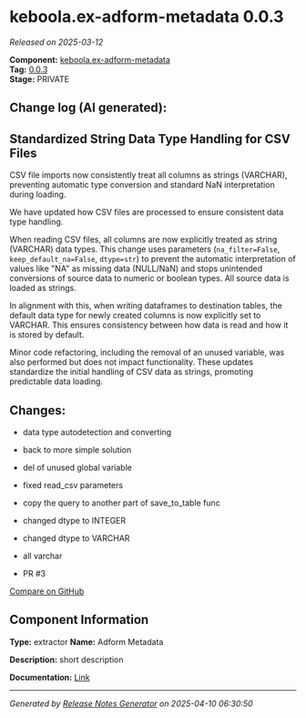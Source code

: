 #  keboola.ex-adform-metadata 0.0.3

_Released on 2025-03-12_

**Component:** [keboola.ex-adform-metadata](https://github.com/keboola/component-adform)  
**Tag:** [0.0.3](https://github.com/keboola/component-adform/releases/tag/0.0.3)  
**Stage:** PRIVATE


## Change log (AI generated):
## Standardized String Data Type Handling for CSV Files
CSV file imports now consistently treat all columns as strings (VARCHAR), preventing automatic type conversion and standard NaN interpretation during loading.

We have updated how CSV files are processed to ensure consistent data type handling.

When reading CSV files, all columns are now explicitly treated as string (VARCHAR) data types. This change uses parameters (`na_filter=False`, `keep_default_na=False`, `dtype=str`) to prevent the automatic interpretation of values like "NA" as missing data (NULL/NaN) and stops unintended conversions of source data to numeric or boolean types. All source data is loaded as strings.

In alignment with this, when writing dataframes to destination tables, the default data type for newly created columns is now explicitly set to VARCHAR. This ensures consistency between how data is read and how it is stored by default.

Minor code refactoring, including the removal of an unused variable, was also performed but does not impact functionality. These updates standardize the initial handling of CSV data as strings, promoting predictable data loading.



## Changes:



- data type autodetection and converting 




- back to more simple solution 




- del of unused global variable 




- fixed read_csv parameters 




- copy the query to another part of save_to_table func 




- changed dtype to INTEGER 




- changed dtype to VARCHAR 




- all varchar 




- PR #3 



[Compare on GitHub](https://github.com/keboola/component-adform/compare/0.0.2...0.0.3)



## Component Information
**Type:** extractor
**Name:** Adform Metadata

**Description:** short description


**Documentation:** [Link](https://github.com/keboola/component-adform/blob/master/README.md)



---
_Generated by [Release Notes Generator](https://github.com/keboola/release-notes-generator)
on 2025-04-10 06:30:50_